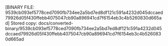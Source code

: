 [BINARY FILE: 9539cb093ef5778ced7090fb734ee2a5bd7ed8df121c591a4232d045dccaed79926d05f430ffebb4075047cb90a896941cd7f6154eb3c4b5260830d665ad]
Stored copy: docs/converted-binary/9539cb093ef5778ced7090fb734ee2a5bd7ed8df121c591a4232d045dccaed79926d05f430ffebb4075047cb90a896941cd7f6154eb3c4b5260830d665ad

